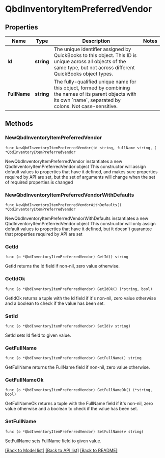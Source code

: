 # QbdInventoryItemPreferredVendor

## Properties

Name | Type | Description | Notes
------------ | ------------- | ------------- | -------------
**Id** | **string** | The unique identifier assigned by QuickBooks to this object. This ID is unique across all objects of the same type, but not across different QuickBooks object types. | 
**FullName** | **string** | The fully-qualified unique name for this object, formed by combining the names of its parent objects with its own &#x60;name&#x60;, separated by colons. Not case-sensitive. | 

## Methods

### NewQbdInventoryItemPreferredVendor

`func NewQbdInventoryItemPreferredVendor(id string, fullName string, ) *QbdInventoryItemPreferredVendor`

NewQbdInventoryItemPreferredVendor instantiates a new QbdInventoryItemPreferredVendor object
This constructor will assign default values to properties that have it defined,
and makes sure properties required by API are set, but the set of arguments
will change when the set of required properties is changed

### NewQbdInventoryItemPreferredVendorWithDefaults

`func NewQbdInventoryItemPreferredVendorWithDefaults() *QbdInventoryItemPreferredVendor`

NewQbdInventoryItemPreferredVendorWithDefaults instantiates a new QbdInventoryItemPreferredVendor object
This constructor will only assign default values to properties that have it defined,
but it doesn't guarantee that properties required by API are set

### GetId

`func (o *QbdInventoryItemPreferredVendor) GetId() string`

GetId returns the Id field if non-nil, zero value otherwise.

### GetIdOk

`func (o *QbdInventoryItemPreferredVendor) GetIdOk() (*string, bool)`

GetIdOk returns a tuple with the Id field if it's non-nil, zero value otherwise
and a boolean to check if the value has been set.

### SetId

`func (o *QbdInventoryItemPreferredVendor) SetId(v string)`

SetId sets Id field to given value.


### GetFullName

`func (o *QbdInventoryItemPreferredVendor) GetFullName() string`

GetFullName returns the FullName field if non-nil, zero value otherwise.

### GetFullNameOk

`func (o *QbdInventoryItemPreferredVendor) GetFullNameOk() (*string, bool)`

GetFullNameOk returns a tuple with the FullName field if it's non-nil, zero value otherwise
and a boolean to check if the value has been set.

### SetFullName

`func (o *QbdInventoryItemPreferredVendor) SetFullName(v string)`

SetFullName sets FullName field to given value.



[[Back to Model list]](../README.md#documentation-for-models) [[Back to API list]](../README.md#documentation-for-api-endpoints) [[Back to README]](../README.md)


